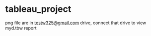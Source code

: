 # tableau_project
png file are in testw325@gmail.com drive, connect that drive to view myd.tbw report
